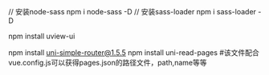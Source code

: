 // 安装node-sass
npm i node-sass -D
// 安装sass-loader
npm i sass-loader -D

npm install uview-ui

npm install uni-simple-router@1.5.5
npm install uni-read-pages   #该文件配合vue.config.js可以获得pages.json的路径文件，path,name等等
